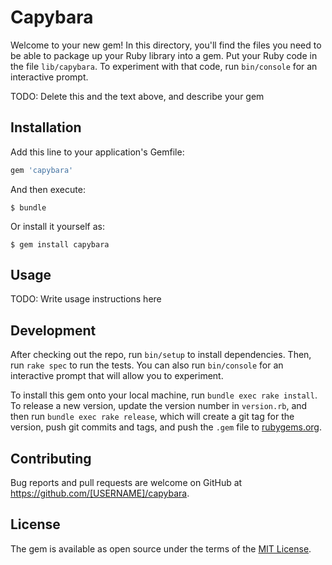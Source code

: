 # Capybara

Welcome to your new gem! In this directory, you'll find the files you need to be able to package up your Ruby library into a gem. Put your Ruby code in the file `lib/capybara`. To experiment with that code, run `bin/console` for an interactive prompt.

TODO: Delete this and the text above, and describe your gem

## Installation

Add this line to your application's Gemfile:

```ruby
gem 'capybara'
```

And then execute:

    $ bundle

Or install it yourself as:

    $ gem install capybara

## Usage

TODO: Write usage instructions here

## Development

After checking out the repo, run `bin/setup` to install dependencies. Then, run `rake spec` to run the tests. You can also run `bin/console` for an interactive prompt that will allow you to experiment.

To install this gem onto your local machine, run `bundle exec rake install`. To release a new version, update the version number in `version.rb`, and then run `bundle exec rake release`, which will create a git tag for the version, push git commits and tags, and push the `.gem` file to [rubygems.org](https://rubygems.org).

## Contributing

Bug reports and pull requests are welcome on GitHub at https://github.com/[USERNAME]/capybara.


## License

The gem is available as open source under the terms of the [MIT License](http://opensource.org/licenses/MIT).

